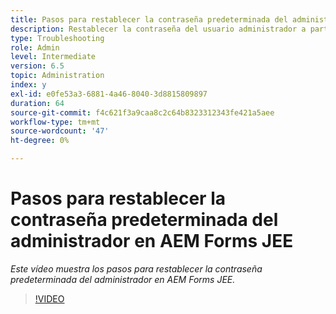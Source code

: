 ```yaml
---
title: Pasos para restablecer la contraseña predeterminada del administrador en AEM Forms JEE
description: Restablecer la contraseña del usuario administrador a partir de la contraseña predeterminada
type: Troubleshooting
role: Admin
level: Intermediate
version: 6.5
topic: Administration
index: y
exl-id: e0fe53a3-6881-4a46-8040-3d8815809897
duration: 64
source-git-commit: f4c621f3a9caa8c2c64b8323312343fe421a5aee
workflow-type: tm+mt
source-wordcount: '47'
ht-degree: 0%

---
```


# Pasos para restablecer la contraseña predeterminada del administrador en AEM Forms JEE

*Este vídeo muestra los pasos para restablecer la contraseña predeterminada del administrador en AEM Forms JEE.*

>[!VIDEO](https://video.tv.adobe.com/v/335541?quality=12&learn=on)
